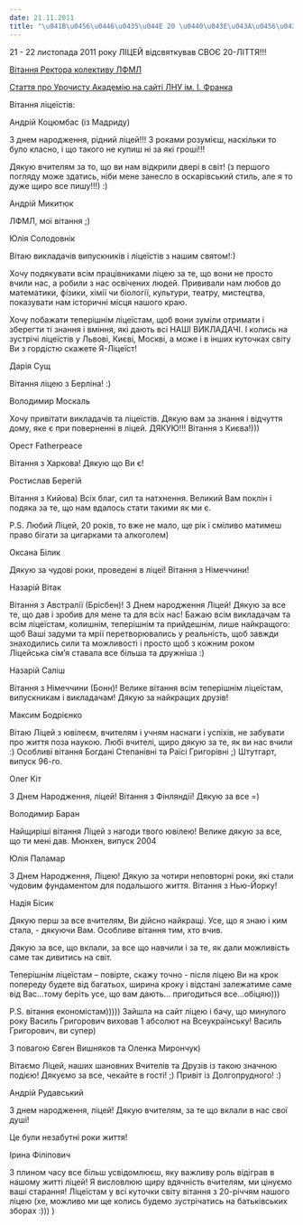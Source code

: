```yaml
---
date: 21.11.2011
title: "\u041B\u0456\u0446\u0435\u044E 20 \u0440\u043E\u043A\u0456\u0432"
---
```

21 - 22 листопада 2011 року ЛІЦЕЙ відсвяткував СВОЄ 20-ЛІТТЯ!!!

[Вітання Ректора колективу ЛФМЛ](http://www.lnu.edu.ua/news/vit_rect_licey-11-11.htm)

[Стаття про Урочисту Академію на сайті ЛНУ ім. І. Франка](http://www.lnu.edu.ua/news/uvil_licey-11-11.htm)

Вітання ліцеїстів:

Андрій Коцюмбас (із Мадриду)

З днем народження, рідний ліцей!!! З роками розумієш, наскільки то було класно, і що такого не купиш ні за які гроші!!!

Дякую вчителям за то, що ви нам відкрили двері в світ! (з першого погляду може здатись, ніби мене занесло в оскарівський стиль, але я то дуже щиро все пишу!!!) :)

Андрій Микитюк

ЛФМЛ, мої вітання ;)

Юлія Солодовнік

Вітаю викладачів випускників і ліцеїстів з нашим святом!:)

Хочу подякувати всім працівниками ліцею за те, що вони не просто вчили нас, а робили з нас освічених людей. Прививали нам любов до математики, фізики, хімії чи біології, культури, театру, мистецтва, показувати нам історичні місця нашого краю.

Хочу побажати теперішнім ліцеїстам, щоб вони зуміли отримати і зберегти ті знання і вміння, які дають всі НАШІ ВИКЛАДАЧІ. І колись на зустрічі ліцеїстів у Львові, Києві, Москві, а може і в інших куточках світу Ви з гордістю скажете Я-Ліцеїст!

Дарія Сущ

Вітання ліцею з Берліна! :)

Володимир Москаль

Хочу привітати викладачів та ліцеїстів. Дякую вам за знання і відчуття дому, яке є при поверненні в ліцей. ДЯКУЮ!!! Вітання з Києва!)))

Орест Fatherpeace

Вітання з Харкова! Дякую що Ви є!

Ростислав Берегій

Вітання з Кийова) Всіх благ, сил та натхнення. Великий Вам поклін і подяка за те, що нам вдалось стати такими як ми є.

P.S. Любий Ліцей, 20 років, то вже не мало, ще рік і сміливо матимеш право бігати за цигарками та алкоголем)

Оксана Білик

Дякую за чудові роки, проведені в ліцеї! Вітання з Німеччини!

Назарій Вітак

Вітання з Австралії (Брісбен)! З Днем народження Ліцей! Дякую за все те, що дав і зробив для мене та для всіх нас! Бажаю всім викладачам та всім ліцеїстам, колишнім, теперішнім та прийдешнім, лише найкращого: щоб Ваші задуми та мрії перетворювались у реальність, щоб завжди знаходились сили та можливості і просто щоб з кожним роком Ліцейська сім’я ставала все більша та дружніша :)

Назарій Саліш

Вітання з Німеччини (Бонн)! Велике вітання всім теперішнім ліцеїстам, випускникам і викладачам! Дякую за найкращих друзів!

Максим Бодрієнко

Вітаю Ліцей з ювілеєм, вчителям і учням наснаги і успіхів, не забувати про життя поза наукою. Любі вчителі, щиро дякую за те, як ви нас вчили :) Особливі вітання Богдані Степанівні та Раїсі Григорівні ;) Штутгарт, випуск 96-го.

Олег Кіт

З Днем Народження, ліцей! Вітання з Фінляндії! Дякую за все =)

Володимир Баран

Найщиріші вітання Ліцей з нагоди твого ювілею! Велике дякую за все, що ти мені дав. Мюнхен, випуск 2004

Юлія Паламар

З Днем Народження, Ліцею! Дякую за чотири неповторні роки, які стали чудовим фундаментом для подальшого життя. Вітання з Нью-Йорку!

Надія Бісик

Дякую перш за все вчителям, Ви дійсно найкращі. Усе, що я знаю і ким стала, - дякуючи Вам. Особливе вітання тим, хто вчив.

Дякую за все, що вклали, за все що навчили і за те, як дали можливість саме так дивитись на світ.

Теперішнім ліцеїстам – повірте, скажу точно - після ліцею Ви на крок попереду будете від багатьох, ширина кроку і відстані залежатиме саме від Вас...тому беріть усе, що вам дають... пригодиться все...обіцяю)))

P.S. вітання економістам))))) Зайшла на сайт ліцею і бачу, що минулого року Василь Григорович виховав 1 абсолют на Всеукраїнську! Василь Григорович, ви супер)

З повагою Євген Вишняков та Оленка Мирончук)

Вітаємо Ліцей, наших шановних Вчителів та Друзів із такою значною подією! Дякуємо за все, чекайте в гості! ;) Привіт із Долгопрудного! :)

Андрій Рудавський

З днем народження, ліцей! Дякую вчителям, за те що вклали в нас свої душі!

Це були незабутні роки життя!

Ірина Філіпович

З плином часу все більш усвідомлюєш, яку важливу роль відіграв в нашому житті ліцей! Я висловлюю щиру вдячність вчителям, ми цінуємо ваші старання! Ліцеїстам у всі куточки світу вітання з 20-річчям нашого ліцею (хе, можливо ми ще колись будемо зустрічатись на батьківських зборах :))) )